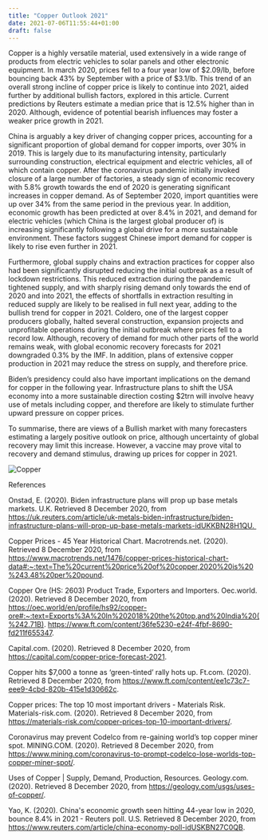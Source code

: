 ```yaml
---
title: "Copper Outlook 2021"
date: 2021-07-06T11:55:44+01:00
draft: false
---
```


Copper is a highly versatile material, used extensively in a wide range of products from electric vehicles to solar panels and other electronic equipment. In march 2020, prices fell to a four year low of $2.09/lb, before bouncing back 43% by September with a price of $3.1/lb. This trend of an overall strong incline of copper price is likely to continue into 2021, aided further by additional bullish factors, explored in this article. Current predictions by Reuters estimate a median price that is 12.5% higher than in 2020. Although, evidence of potential bearish influences may foster a weaker price growth in 2021. 

China is arguably a key driver of changing copper prices, accounting for a significant proportion of global demand for copper imports, over 30% in 2019. This is largely due to its manufacturing intensity, particularly surrounding construction, electrical equipment and electric vehicles, all of which contain copper. After the coronavirus pandemic initially invoked closure of a large number of factories, a steady sign of economic recovery with 5.8% growth towards the end of 2020 is generating significant increases in copper demand. As of September 2020, import quantities were up over 34% from the same period in the previous year. In addition, economic growth has been predicted at over 8.4% in 2021, and demand for electric vehicles (which China is the largest global producer of) is increasing significantly following a global drive for a more sustainable environment. These factors suggest Chinese import demand for copper is likely to rise even further in 2021. 

Furthermore, global supply chains and extraction practices for copper also had been significantly disrupted reducing the initial outbreak as a result of lockdown restrictions. This reduced extraction during the pandemic tightened supply, and with sharply rising demand only towards the end of 2020 and into 2021, the effects of shortfalls in extraction resulting in reduced supply are likely to be realised in full next year, adding to the bullish trend for copper in 2021. Coldero, one of the largest copper producers globally, halted several construction, expansion projects and unprofitable operations during the initial outbreak where prices fell to a record low. Although, recovery of demand for much other parts of the world remains weak, with global economic recovery forecasts for 2021 downgraded 0.3% by the IMF. In addition, plans of extensive copper production in 2021 may reduce the stress on supply, and therefore price. 

Biden’s presidency could also have important implications on the demand for copper in the following year. Infrastructure plans to shift the USA economy into a more sustainable direction costing $2trn will involve heavy use of metals including copper, and therefore are likely to stimulate further upward pressure on copper prices. 

To summarise, there are views of a Bullish market with many forecasters estimating a largely positive outlook on price, although uncertainty of global recovery may limit this increase. However, a vaccine may prove vital to recovery and demand stimulus, drawing up prices for copper in 2021.

![Copper](/Copper.jpg)

References 

Onstad, E. (2020). Biden infrastructure plans will prop up base metals markets. U.K. Retrieved 8 December 2020, from https://uk.reuters.com/article/uk-metals-biden-infrastructure/biden-infrastructure-plans-will-prop-up-base-metals-markets-idUKKBN28H1QU. 

Copper Prices - 45 Year Historical Chart. Macrotrends.net. (2020). Retrieved 8 December 2020, from https://www.macrotrends.net/1476/copper-prices-historical-chart-data#:~:text=The%20current%20price%20of%20copper,2020%20is%20%243.48%20per%20pound.


Copper Ore (HS: 2603) Product Trade, Exporters and Importers. Oec.world. (2020). Retrieved 8 December 2020, from https://oec.world/en/profile/hs92/copper-ore#:~:text=Exports%3A%20In%202018%20the%20top,and%20India%20(%242.71B). https://www.ft.com/content/36fe5230-e24f-4fbf-8690-fd211f655347.

Capital.com. (2020). Retrieved 8 December 2020, from https://capital.com/copper-price-forecast-2021.

Copper hits $7,000 a tonne as ‘green-tinted’ rally hots up. Ft.com. (2020). Retrieved 8 December 2020, from https://www.ft.com/content/ee1c73c7-eee9-4cbd-820b-415e1d30662c.

Copper prices: The top 10 most important drivers - Materials Risk. Materials-risk.com. (2020). Retrieved 8 December 2020, from https://materials-risk.com/copper-prices-top-10-important-drivers/.

Coronavirus may prevent Codelco from re-gaining world’s top copper miner spot. MINING.COM. (2020). Retrieved 8 December 2020, from https://www.mining.com/coronavirus-to-prompt-codelco-lose-worlds-top-copper-miner-spot/.

Uses of Copper | Supply, Demand, Production, Resources. Geology.com. (2020). Retrieved 8 December 2020, from https://geology.com/usgs/uses-of-copper/.

Yao, K. (2020). China's economic growth seen hitting 44-year low in 2020, bounce 8.4% in 2021 - Reuters poll. U.S. Retrieved 8 December 2020, from https://www.reuters.com/article/china-economy-poll-idUSKBN27C0QB.
